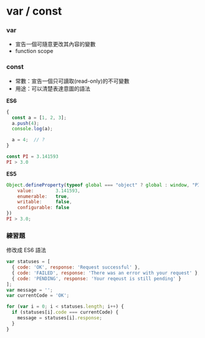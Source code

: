 # var / const

### var

* 宣告一個可隨意更改其內容的變數
* function scope

### const

* 常數：宣告一個只可讀取(read-only)的不可變數
* 用途：可以清楚表達意圖的語法

**ES6**

```js
{
  const a = [1, 2, 3];
  a.push(4);
  console.log(a);

  a = 4;  // ?
}
```
<!-- TypeError -->

```js
const PI = 3.141593
PI > 3.0
```

**ES5**

```js
Object.defineProperty(typeof global === "object" ? global : window, "PI", {
    value:        3.141593,
    enumerable:   true,
    writable:     false,
    configurable: false
})
PI > 3.0;
```

### 練習題

修改成 ES6 語法

```js
var statuses = [ 
  { code: 'OK', response: 'Request successful' },
  { code: 'FAILED', response: 'There was an error with your request' },
  { code: 'PENDING', response: 'Your reqeust is still pending' }
];
var message = '';
var currentCode = 'OK';

for (var i = 0; i < statuses.length; i++) {
  if (statuses[i].code === currentCode) {
    message = statuses[i].response;
  }
}
```

<!--
```js
onst statuses = [ 
  { code: 'OK', response: 'Request successful' },
  { code: 'FAILED', response: 'There was an error with your request' },
  { code: 'PENDING', response: 'Your reqeust is still pending' }
];
let message = '';
const currentCode = 'OK';

for (var i = 0; i < statuses.length; i++) {
  if (statuses[i].code === currentCode) {
    message = statuses[i].response;
  }
}
```-->
